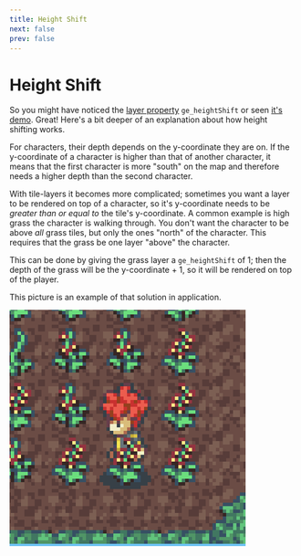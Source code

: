 ```yaml
---
title: Height Shift
next: false
prev: false
---
```


# Height Shift

So you might have noticed the [layer property](../layer-properties) `ge_heightShift` or seen [it's demo](../../example/height-shift). Great! Here's a bit deeper of an explanation about how height shifting works.

For characters, their depth depends on the y-coordinate they are on. If the y-coordinate of a character is higher than that of another character, it means that the first character is more "south" on the map and therefore needs a higher depth than the second character.

With tile-layers it becomes more complicated; sometimes you want a layer to be rendered on top of a character, so it's y-coordinate needs to be _greater than or equal to_ the tile's y-coordinate. A common example is high grass the character is walking through. You don't want the character to be above _all_ grass tiles, but only the ones "north" of the character. This requires that the grass be one layer "above" the character.

This can be done by giving the grass layer a `ge_heightShift` of 1; then the depth of the grass will be the y-coordinate + 1, so it will be rendered on top of the player.

This picture is an example of that solution in application.

![Example of a height shift.](../../img/heightShift.png)
